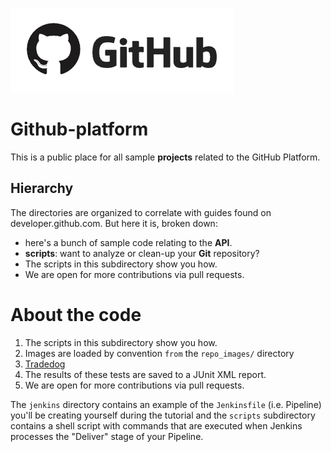 ![](src/images/integrations-github-logo.png)



# Github-platform

 This is a public place for all sample **projects** related to the GitHub Platform. 

## Hierarchy

The directories are organized to correlate with guides found on developer.github.com. But here it is, broken down:

-   here's a bunch of sample code relating to the **API**. 
-  **scripts**: want to analyze or clean-up your **Git** repository? 
-  The scripts in this subdirectory show you how.
- We are open for more contributions via pull requests. 

# About the code

1. The scripts in this subdirectory show you how.
2.  Images are loaded by convention `from` the `repo_images/` directory 
3. [Tradedog](https://www.tradedog.dev/)
4. The results of these tests are saved to a JUnit XML report. 
5. We are open for more contributions via pull requests.

 The `jenkins` directory contains an example of the `Jenkinsfile` (i.e. Pipeline) you'll be creating yourself during the tutorial and the `scripts` subdirectory contains a shell script with commands that are executed when Jenkins processes the "Deliver" stage of your Pipeline. 

